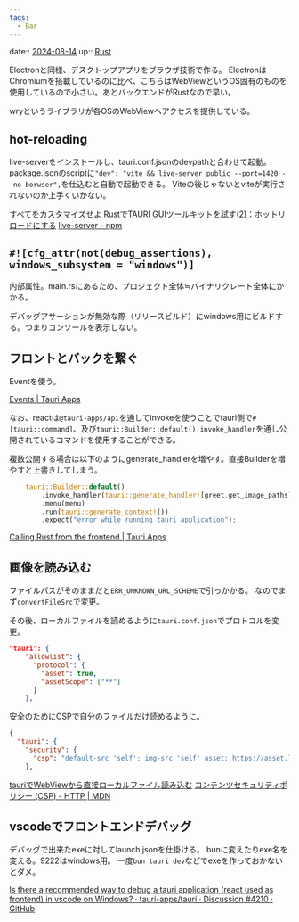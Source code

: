 ```yaml
---
tags:
  - Bar
---
```


date:: [2024-08-14](Daily_Note/2024-08-14.md)
up:: [Rust](../Program/Rust.md)

Electronと同様、デスクトップアプリをブラウザ技術で作る。
ElectronはChromiumを搭載しているのに比べ、こちらはWebViewというOS固有のものを使用しているので小さい。あとバックエンドがRustなので早い。

wryというライブラリが各OSのWebViewへアクセスを提供している。

## hot-reloading
live-serverをインストールし、tauri.conf.jsonのdevpathと合わせて起動。
package.jsonのscriptに`"dev": "vite && live-server public --port=1420 --no-borwser",`を仕込むと自動で起動できる。
Viteの後じゃないとviteが実行されないのか上手くいかない。

[すべてをカスタマイズせよ RustでTAURI GUIツールキットを試す(2)：ホットリロードにする](https://jnsmith.blog.fc2.com/blog-entry-188.html)
[live-server - npm](https://www.npmjs.com/package/live-server)

## `#![cfg_attr(not(debug_assertions), windows_subsystem = "windows")]`
内部属性。main.rsにあるため、プロジェクト全体≒バイナリクレート全体にかかる。

デバッグアサーションが無効な際（リリースビルド）にwindows用にビルドする。つまりコンソールを表示しない。

## フロントとバックを繋ぐ
Eventを使う。

[Events | Tauri Apps](https://tauri.app/v1/guides/features/events/)

なお、reactは`@tauri-apps/api`を通してinvokeを使うことでtauri側で`#[tauri::command]`、及び`tauri::Builder::default().invoke_handler`を通し公開されているコマンドを使用することができる。

複数公開する場合は以下のようにgenerate_handlerを増やす。直接Builderを増やすと上書きしてしまう。

```rust
    tauri::Builder::default()
        .invoke_handler(tauri::generate_handler![greet,get_image_paths])
        .menu(menu)
        .run(tauri::generate_context!())
        .expect("error while running tauri application");
```

[Calling Rust from the frontend | Tauri Apps](https://tauri.app/v1/guides/features/command/)

## 画像を読み込む
ファイルパスがそのままだと`ERR_UNKNOWN_URL_SCHEME`で引っかかる。
なのでまず`convertFileSrc`で変更。

その後、ローカルファイルを読めるように`tauri.conf.json`でプロトコルを変更。

```json
"tauri": {
    "allowlist": {
      "protocol": {
        "asset": true,
        "assetScope": ["**"]
      }
    },
```

安全のためにCSPで自分のファイルだけ読めるように。

```json
{
  "tauri": {
    "security": {
      "csp": "default-src 'self'; img-src 'self' asset: https://asset.localhost"
    },
```

[tauriでWebViewから直接ローカルファイル読み込む](https://zenn.dev/bpk_t/scraps/4f9523470ea151)
[コンテンツセキュリティポリシー (CSP) - HTTP | MDN](https://developer.mozilla.org/ja/docs/Web/HTTP/CSP)

## vscodeでフロントエンドデバッグ
デバッグで出来たexeに対してlaunch.jsonを仕掛ける。
bunに変えたりexe名を変える。9222はwindows用。
一度`bun tauri dev`などでexeを作っておかないとダメ。

[Is there a recommended way to debug a tauri application (react used as frontend) in vscode on Windows? · tauri-apps/tauri · Discussion #4210 · GitHub](https://github.com/tauri-apps/tauri/discussions/4210)